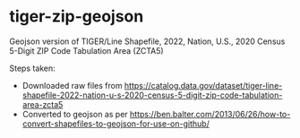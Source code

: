 # tiger-zip-geojson
Geojson version of TIGER/Line Shapefile, 2022, Nation, U.S., 2020 Census 5-Digit ZIP Code Tabulation Area (ZCTA5)


Steps taken:
- Downloaded raw files from https://catalog.data.gov/dataset/tiger-line-shapefile-2022-nation-u-s-2020-census-5-digit-zip-code-tabulation-area-zcta5
- Converted to geojson as per https://ben.balter.com/2013/06/26/how-to-convert-shapefiles-to-geojson-for-use-on-github/